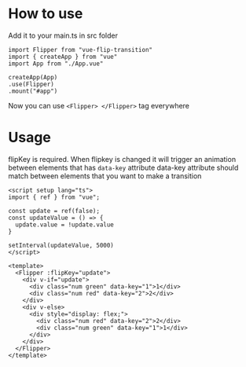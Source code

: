 # How to use

Add it to your main.ts in src folder
```vue
import Flipper from "vue-flip-transition"
import { createApp } from "vue"
import App from "./App.vue"

createApp(App)
.use(Flipper)
.mount("#app")
```
Now you can use ```<Flipper> </Flipper>``` tag everywhere

# Usage
flipKey is required. When flipkey is changed it will trigger an animation between elements that has ```data-key``` attribute
data-key attribute should match between elements that you want to make a transition
```vue
<script setup lang="ts">
import { ref } from "vue";

const update = ref(false);
const updateValue = () => {
  update.value = !update.value
}

setInterval(updateValue, 5000)
</script>

<template>
  <Flipper :flipKey="update">
    <div v-if="update">
      <div class="num green" data-key="1">1</div>
      <div class="num red" data-key="2">2</div>
    </div>
    <div v-else>
      <div style="display: flex;">
        <div class="num red" data-key="2">2</div>
        <div class="num green" data-key="1">1</div>
      </div>
    </div>
  </Flipper>
</template>
```
